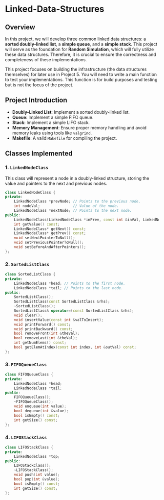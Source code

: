 # Linked-Data-Structures

## Overview
In this project, we will develop three common linked data structures: a **sorted doubly-linked list**, a **simple queue**, and a **simple stack**. This project will serve as the foundation for **Random Simulation**, which will fully utilize these data structures. Therefore, it is crucial to ensure the correctness and completeness of these implementations.

This project focuses on building the infrastructure (the data structures themselves) for later use in Project 5. You will need to write a main function to test your implementations. This function is for build purposes and testing but is not the focus of the project.

## Project Introduction

- **Doubly-Linked List**: Implement a sorted doubly-linked list.
- **Queue**: Implement a simple FIFO queue.
- **Stack**: Implement a simple LIFO stack.
- **Memory Management**: Ensure proper memory handling and avoid memory leaks using tools like `valgrind`.
- **Makefile**: A valid `Makefile` for compiling the project.

## Classes Implemented

### 1. `LinkedNodeClass`

This class will represent a node in a doubly-linked structure, storing the value and pointers to the next and previous nodes.

```cpp
class LinkedNodeClass {
private:
    LinkedNodeClass *prevNode; // Points to the previous node.
    int nodeVal;               // Value of the node.
    LinkedNodeClass *nextNode; // Points to the next node.
public:
    LinkedNodeClass(LinkedNodeClass *inPrev, const int &inVal, LinkedNodeClass *inNext);
    int getValue() const;
    LinkedNodeClass* getNext() const;
    LinkedNodeClass* getPrev() const;
    void setNextPointerToNull();
    void setPreviousPointerToNull();
    void setBeforeAndAfterPointers();
};
```

### 2. `SortedListClass`
```cpp
class SortedListClass {
private:
    LinkedNodeClass *head; // Points to the first node.
    LinkedNodeClass *tail; // Points to the last node.
public:
    SortedListClass();
    SortedListClass(const SortedListClass &rhs);
    ~SortedListClass();
    SortedListClass& operator=(const SortedListClass &rhs);
    void clear();
    void insertValue(const int &valToInsert);
    void printForward() const;
    void printBackward() const;
    bool removeFront(int &theVal);
    bool removeLast(int &theVal);
    int getNumElems() const;
    bool getElemAtIndex(const int index, int &outVal) const;
};
```

### 3. `FIFOQueueClass`
```cpp
class FIFOQueueClass {
private:
    LinkedNodeClass *head;
    LinkedNodeClass *tail;
public:
    FIFOQueueClass();
    ~FIFOQueueClass();
    void enqueue(int value);
    bool dequeue(int &value);
    bool isEmpty() const;
    int getSize() const;
};
```

### 4. `LIFOStackClass`
```cpp
class LIFOStackClass {
private:
    LinkedNodeClass *top;
public:
    LIFOStackClass();
    ~LIFOStackClass();
    void push(int value);
    bool pop(int &value);
    bool isEmpty() const;
    int getSize() const;
};
```
